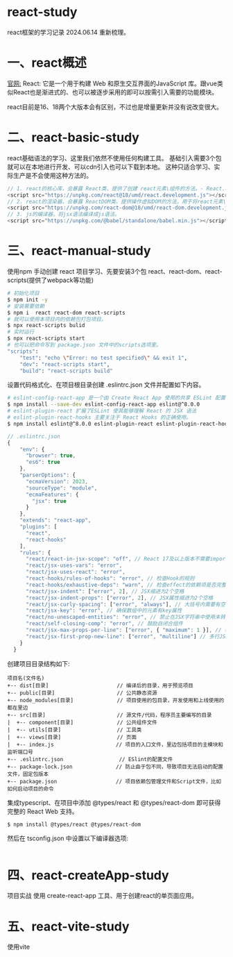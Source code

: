 # react-study
react框架的学习记录
2024.06.14 重新梳理。

# 一、react概述
[官网:](https://reactjs.org)
React: 它是一个用于构建 Web 和原生交互界面的JavaScript 库。跟vue类似React也是渐进式的、也可以被逐步采用的即可以按需引入需要的功能模块。

react目前是16、18两个大版本会有区别，不过也是增量更新并没有说改变很大。

# 二、react-basic-study
react基础语法的学习、这里我们依然不使用任何构建工具。
基础引入需要3个包就可以在本地进行开发、可以cdn引入也可以下载到本地。
这种只适合学习、实际生产是不会使用这种方法的。

```js
// 1. react的核心库，会暴露 React类、提供了创建 react元素\组件的方法。- React.createElement()
<script src="https://unpkg.com/react@18/umd/react.development.js"></script>
// 2. react的渲染器，会暴露 ReactDOM类、提供操作虚拟DOM的方法，用于将react元素\组件渲染到页面上。
<script src="https://unpkg.com/react-dom@18/umd/react-dom.development.js"></script>
// 3. js的编译器，将jsx语法编译成js语法。
<script src="https://unpkg.com/@babel/standalone/babel.min.js"></script>
```

# 三、react-manual-study

使用npm 手动创建 react 项目学习、先要安装3个包 react、react-dom、react-scripts(提供了webpack等功能)

```bash
# 初始化项目
$ npm init -y 
# 安装需要依赖
$ npm i  react react-dom react-scripts 
# 就可以使用本项目内的依赖包打包项目。
$ npx react-scripts bulid 
# 实时运行
$ npx react-scripts start 
# 也可以把命令写到 package.json 文件中的scripts选项里。
"scripts": 
    "test": "echo \"Error: no test specified\" && exit 1",
    "dev": "react-scripts start",
    "build": "react-scripts build"

```
设置代码格式化、在项目根目录创建 .eslintrc.json 文件并配置如下内容。
```bash
# eslint-config-react-app 是一个由 Create React App 使用的共享 ESLint 配置包，它包含了一套预设的 React 相关的 ESLint 规则。
$ npm install --save-dev eslint-config-react-app eslint@^8.0.0
# eslint-plugin-react 扩展了ESLint 使其能够理解 React 的 JSX 语法
# eslint-plugin-react-hooks 主要关注于 React Hooks 的正确使用。
$ npm install eslint@^8.0.0 eslint-plugin-react eslint-plugin-react-hooks --save-dev
```
```js
// .eslintrc.json
{
    "env": {
      "browser": true,
      "es6": true
    },
    "parserOptions": {
      "ecmaVersion": 2023,
      "sourceType": "module",
      "ecmaFeatures": {
        "jsx": true
      }
    },
    "extends": "react-app",
    "plugins": [
      "react",
      "react-hooks"
    ],
    "rules": {
      "react/react-in-jsx-scope": "off", // React 17及以上版本不需要import React from 'react'
      "react/jsx-uses-vars": "error",
      "react/jsx-uses-react": "error",
      "react-hooks/rules-of-hooks": "error", // 检查Hook的规则
      "react-hooks/exhaustive-deps": "warn", // 检查effect的依赖项是否完整
      "react/jsx-indent": ["error", 2], // JSX缩进为2个空格
      "react/jsx-indent-props": ["error", 2], // JSX属性缩进为2个空格
      "react/jsx-curly-spacing": ["error", "always"], // 大括号内需要有空格
      "react/jsx-key": "error", // 确保数组中的元素有key属性
      "react/no-unescaped-entities": "error", // 禁止在JSX字符串中使用未转义的字符
      "react/self-closing-comp": "error", // 鼓励自闭合组件
      "react/jsx-max-props-per-line": ["error", { "maximum": 1 }], // 每行最大属性数
      "react/jsx-first-prop-new-line": ["error", "multiline"] // 多行JSX元素的第一个属性独占一行
    }
  }
```

创建项目目录结构如下:
```
项目名(文件名)
+-- dist[目录]                      // 编译后的目录，用于预览项目
+-- public[目录]                    // 公共静态资源
+-- node_modules[目录]              // 项目使用的包目录，开发使用和上线使用的都在里边
+-- src[目录]                       // 源文件/代码，程序员主要编写的目录
|  +-- component[目录]              // 公共组件文件
|  +-- utils[目录]                  // 工具类
|  +-- views[目录]                  // 页面
|  +-- index.js                    // 项目的入口文件，里边包括项目的主模块和监听端口号
+-- .eslintrc.json                  // ESlint的配置文件
+-- package-lock.json              // 防止由于包不同，导致项目无法启动的配置文件，固定包版本
+-- package.json                   // 项目依赖包管理文件和Script文件，比如如何启动项目的命令

```

集成typescript、在项目中添加 @types/react 和 @types/react-dom 即可获得完整的 React Web 支持。
```bash
$ npm install @types/react @types/react-dom
```
然后在 tsconfig.json 中设置以下编译器选项:
```js

```


# 四、react-createApp-study
项目实战
使用 create-react-app 工具、用于创建react的单页面应用。

# 五、react-vite-study
使用vite 










